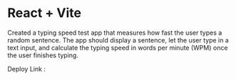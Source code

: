 # React + Vite

Created a typing speed test app that measures how fast the user types a random sentence. The app
should display a sentence, let the user type in a text input, and calculate the typing speed in words
per minute (WPM) once the user finishes typing.

Deploy Link : 